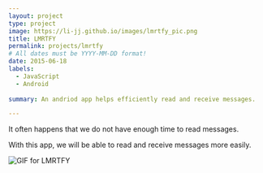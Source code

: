 ```yaml
---
layout: project
type: project
image: https://li-jj.github.io/images/lmrtfy_pic.png
title: LMRTFY
permalink: projects/lmrtfy
# All dates must be YYYY-MM-DD format!
date: 2015-06-18
labels:
  - JavaScript
  - Android
  
summary: An andriod app helps efficiently read and receive messages.

---
```


It often happens that we do not have enough time to read messages.

With this app, we will be able to read and receive messages more easily.

![GIF for LMRTFY](https://li-jj.github.io/images/LMRTFY.gif)

